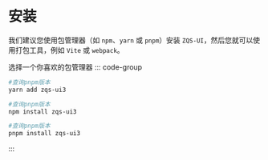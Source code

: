 # 安装
我们建议您使用包管理器（如 `npm`、`yarn` 或 `pnpm`）安装 `ZQS-UI`，然后您就可以使用打包工具，例如 `Vite` 或 `webpack`。


选择一个你喜欢的包管理器
::: code-group

```sh [yarn]
#查询pnpm版本
yarn add zqs-ui3
```
```sh [npm]
#查询pnpm版本
npm install zqs-ui3
```

```sh [pnpm]
#查询pnpm版本
pnpm install zqs-ui3
```
:::